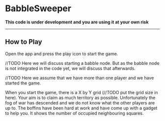 # BabbleSweeper

**This code is under development and you are using it at your own risk**

----

## How to Play

Open the app and press the play icon to start the game.

//TODO Here we will discuss starting a babble node. But as the babble node is not integrated in the
code yet, we will discuss that afterwards.

//TODO Here we assume that we have more than one player and we have started the game.

When you start the game, there is a X by Y grid (//TODO put the grid size in here). Your aim is to
claim as much territory as possible. Unfortunately the fog of war has descended and we do not know
what the other players are up to. The boffins have been hard at work and have come up with a gadget
to help you. It shows the number of occupied neighbouring squares.
